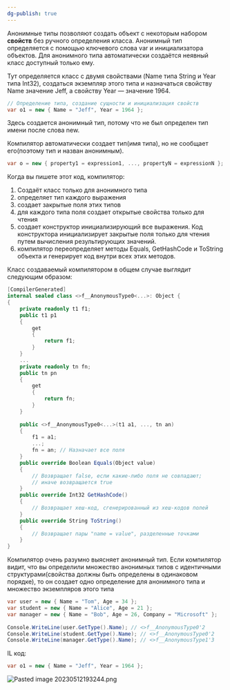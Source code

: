```yaml
---
dg-publish: true
---
```


Анонимные типы позволяют создать объект с некоторым набором **свойств** без ручного определения класса. Анонимный тип определяется с помощью ключевого слова var и инициализатора объектов. Для анонимного типа автоматически создаётся неявный класс доступный только ему.

Тут определяется класс с двумя свойствами (Name типа String и Year типа Int32), создаться экземпляр этого типа и назначаться свойству Name значение Jeff, а свойству Year — значение 1964.
```csharp
// Определение типа, создание сущности и инициализация свойств 
var o1 = new { Name = "Jeff", Year = 1964 };
```

Здесь создается анонимный тип, потому что не был определен тип имени после слова new.

Компилятор автоматически создает тип(имя типа), но не сообщает его(поэтому тип и назван анонимным).

```csharp
var o = new { property1 = expression1, ..., propertyN = expressionN };
```

Когда вы пишете этот код, компилятор:
1. Создаёт класс только для анонимного типа
2. определяет тип каждого выражения
3. создает закрытые поля этих типов 
4. для каждого типа поля создает открытые свойства только для чтения 
5. создает конструктор инициализирующий все выражения. Код конструктора инициализирует закрытые поля только для чтения путем вычисления результирующих значений.
6. компилятор переопределяет методы Equals, GetHashCode и ToString объекта и генерирует код внутри всех этих методов.

Класс создаваемый компилятором в общем случае выглядит следующим образом:

```csharp
[CompilerGenerated]
internal sealed class <>f__AnonymousType0<...>: Object {
{
	private readonly t1 f1;
	public t1 p1 
	{ 
		get 
		{ 
			return f1; 
		} 
	}
	...
	private readonly tn fn;
	public tn pn 
	{ 
		get 
		{ 
			return fn; 
		} 
	}
	
	public <>f__AnonymousType0<...>(t1 a1, ..., tn an) 
	{
		f1 = a1; 
		...; 
		fn = an; // Назначает все поля
	}
	public override Boolean Equals(Object value)
	{
		// Возвращает false, если какие-либо поля не совпадают;
		// иначе возвращается true
	}
	public override Int32 GetHashCode()
	{
		// Возвращает хеш-код, сгенерированный из хеш-кодов полей
	}
	public override String ToString()
	{
		// Возвращает пары "name = value", разделенные точками
	}
}
```

Компилятор очень разумно выясняет анонимный тип. Если компилятор видит, что вы определили множество анонимных типов с идентичными структурами(свойства должны быть определены в одинаковом порядке), то он создает одно определение для анонимного типа и множество экземпляров этого типа

```csharp
var user = new { Name = "Tom", Age = 34 };
var student = new { Name = "Alice", Age = 21 };
var manager = new { Name = "Bob", Age = 26, Company = "Microsoft" };
 
Console.WriteLine(user.GetType().Name); // <>f__AnonymousType0'2
Console.WriteLine(student.GetType().Name); // <>f__AnonymousType0'2
Console.WriteLine(manager.GetType().Name); // <>f__AnonymousType1'3
```

IL код:
```csharp
var o1 = new { Name = "Jeff", Year = 1964 };
```
![Pasted image 20230512193244.png](/img/user/Files/Image/Pasted%20image%2020230512193244.png)
